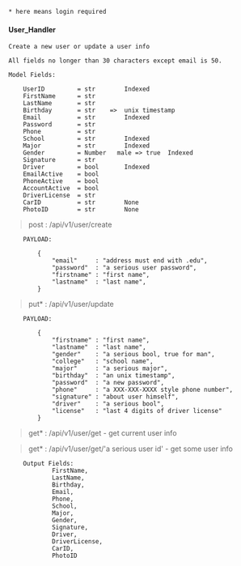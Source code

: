 ```* here means login required```

#### User_Handler

    Create a new user or update a user info

```
All fields no longer than 30 characters except email is 50.

Model Fields:

    UserID         = str        Indexed
    FirstName      = str
    LastName       = str
    Birthday       = str    =>  unix timestamp
    Email          = str        Indexed
    Password       = str
    Phone          = str
    School         = str        Indexed
    Major          = str        Indexed
    Gender         = Number   male => true  Indexed
    Signature      = str
    Driver         = bool       Indexed
    EmailActive    = bool
    PhoneActive    = bool
    AccountActive  = bool
    DriverLicense  = str
    CarID          = str        None
    PhotoID        = str        None

```

> post : /api/v1/user/create

```
    PAYLOAD:

        {
            "email"     : "address must end with .edu",
            "password"  : "a serious user password",
            "firstname" : "first name",
            "lastname"  : "last name",
        }

```

> put* : /api/v1/user/update

```
    PAYLOAD:
        
        {
            "firstname" : "first name",
            "lastname"  : "last name",
            "gender"    : "a serious bool, true for man",
            "college"   : "school name",
            "major"     : "a serious major",
            "birthday"  : "an unix timestamp",
            "password"  : "a new password",
            "phone"     : "a XXX-XXX-XXXX style phone number",
            "signature" : "about user himself",
            "driver"    : "a serious bool",
            "license"   : "last 4 digits of driver license"
        }

```

> get* : /api/v1/user/get   - get current user info

> get* : /api/v1/user/get/'a serious user id'   - get some user info

```
    Output Fields:
            FirstName,
            LastName,
            Birthday,
            Email,
            Phone,
            School,
            Major,
            Gender,
            Signature,
            Driver,
            DriverLicense,
            CarID,
            PhotoID
```





